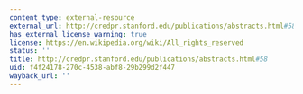 ```yaml
---
content_type: external-resource
external_url: http://credpr.stanford.edu/publications/abstracts.html#58
has_external_license_warning: true
license: https://en.wikipedia.org/wiki/All_rights_reserved
status: ''
title: http://credpr.stanford.edu/publications/abstracts.html#58
uid: f4f24178-270c-4538-abf8-29b299d2f447
wayback_url: ''
---
```

